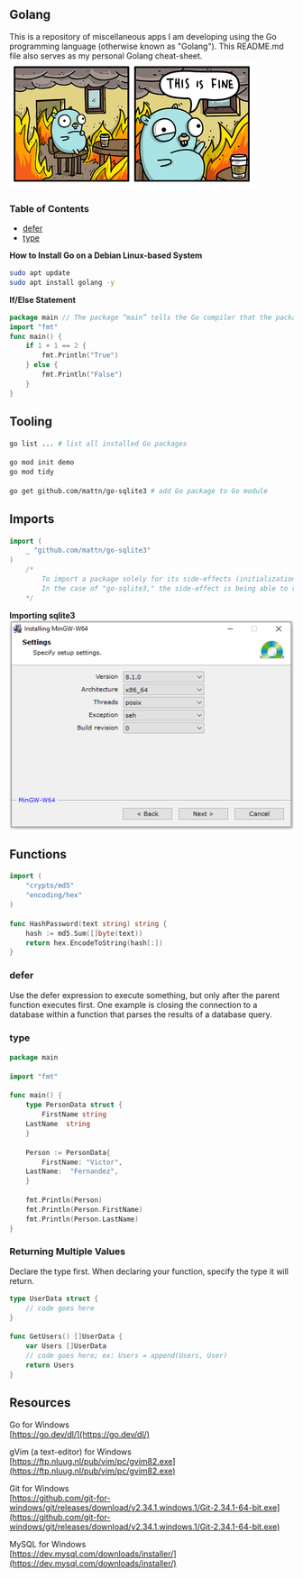## Golang
This is a repository of miscellaneous apps I am developing using the Go programming language (otherwise known as "Golang"). This README.md file also serves as my personal Golang cheat-sheet.  
![gopher.png](/gopher.png)  

### Table of Contents
* [defer](#defer)
* [type](#type)

**How to Install Go on a Debian Linux-based System**
```bash
sudo apt update
sudo apt install golang -y
```

**If/Else Statement**
```go
package main // The package “main” tells the Go compiler that the package should compile as an executable program instead of a shared library.
import "fmt"
func main() {
    if 1 + 1 == 2 {
        fmt.Println("True")
    } else {
        fmt.Println("False")
    }
}
```

## Tooling
```bash
go list ... # list all installed Go packages

go mod init demo
go mod tidy

go get github.com/mattn/go-sqlite3 # add Go package to Go module
```

## Imports
```go
import (
    _ "github.com/mattn/go-sqlite3"
)
    /* 
        To import a package solely for its side-effects (initialization), use the blank identifier as explicit package name.
        In the case of "go-sqlite3," the side-effect is being able to register the sqlite3 driver as a database driver within the init() function without importing any other functions.
    */
```

**Importing sqlite3**  
![mingw-64](/mingw-64.png)

## Functions
```go
import (
    "crypto/md5"
    "encoding/hex"
)

func HashPassword(text string) string {
    hash := md5.Sum([]byte(text))
    return hex.EncodeToString(hash[:])
}
```

### defer
Use the defer expression to execute something, but only after the parent function executes first. One example is closing the connection to a database within a function that parses the results of a database query.

### type
```go
package main

import "fmt"

func main() {
    type PersonData struct {
    	FirstName string
	LastName  string
    }

    Person := PersonData{
        FirstName: "Victor",
	LastName:  "Fernandez",
    }

    fmt.Println(Person)
    fmt.Println(Person.FirstName)
    fmt.Println(Person.LastName)
}
```

### Returning Multiple Values
Declare the type first. When declaring your function, specify the type it will return. 
```go
type UserData struct {
    // code goes here
}

func GetUsers() []UserData {
    var Users []UserData
    // code goes here; ex: Users = append(Users, User)
    return Users
}
```

## Resources
Go for Windows  
[https://go.dev/dl/](https://go.dev/dl/)

gVim (a text-editor) for Windows  
[https://ftp.nluug.nl/pub/vim/pc/gvim82.exe](https://ftp.nluug.nl/pub/vim/pc/gvim82.exe)

Git for Windows  
[https://github.com/git-for-windows/git/releases/download/v2.34.1.windows.1/Git-2.34.1-64-bit.exe](https://github.com/git-for-windows/git/releases/download/v2.34.1.windows.1/Git-2.34.1-64-bit.exe)

MySQL for Windows  
[https://dev.mysql.com/downloads/installer/](https://dev.mysql.com/downloads/installer/)
